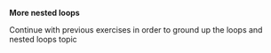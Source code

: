 **More nested loops**

Continue with previous exercises in order to ground up the loops and nested loops topic

